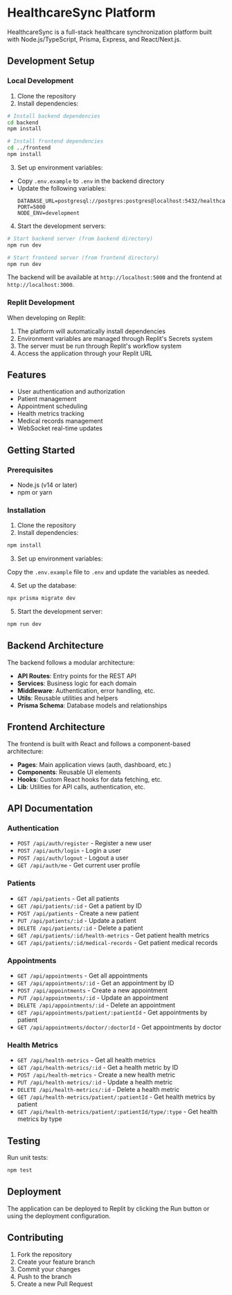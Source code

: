 # HealthcareSync Platform

HealthcareSync is a full-stack healthcare synchronization platform built with Node.js/TypeScript, Prisma, Express, and React/Next.js.

## Development Setup

### Local Development

1. Clone the repository
2. Install dependencies:
```bash
# Install backend dependencies
cd backend
npm install

# Install frontend dependencies
cd ../frontend
npm install
```

3. Set up environment variables:
- Copy `.env.example` to `.env` in the backend directory
- Update the following variables:
  ```
  DATABASE_URL=postgresql://postgres:postgres@localhost:5432/healthcare
  PORT=5000
  NODE_ENV=development
  ```

4. Start the development servers:
```bash
# Start backend server (from backend directory)
npm run dev

# Start frontend server (from frontend directory)
npm run dev
```

The backend will be available at `http://localhost:5000` and the frontend at `http://localhost:3000`.

### Replit Development

When developing on Replit:
1. The platform will automatically install dependencies
2. Environment variables are managed through Replit's Secrets system
3. The server must be run through Replit's workflow system
4. Access the application through your Replit URL

## Features

- User authentication and authorization
- Patient management
- Appointment scheduling
- Health metrics tracking
- Medical records management
- WebSocket real-time updates

## Getting Started

### Prerequisites

- Node.js (v14 or later)
- npm or yarn

### Installation

1. Clone the repository
2. Install dependencies:

```bash
npm install
```

3. Set up environment variables:

Copy the `.env.example` file to `.env` and update the variables as needed.

4. Set up the database:

```bash
npx prisma migrate dev
```

5. Start the development server:

```bash
npm run dev
```

## Backend Architecture

The backend follows a modular architecture:

- **API Routes**: Entry points for the REST API
- **Services**: Business logic for each domain
- **Middleware**: Authentication, error handling, etc.
- **Utils**: Reusable utilities and helpers
- **Prisma Schema**: Database models and relationships

## Frontend Architecture

The frontend is built with React and follows a component-based architecture:

- **Pages**: Main application views (auth, dashboard, etc.)
- **Components**: Reusable UI elements
- **Hooks**: Custom React hooks for data fetching, etc.
- **Lib**: Utilities for API calls, authentication, etc.

## API Documentation

### Authentication

- `POST /api/auth/register` - Register a new user
- `POST /api/auth/login` - Login a user
- `POST /api/auth/logout` - Logout a user
- `GET /api/auth/me` - Get current user profile

### Patients

- `GET /api/patients` - Get all patients
- `GET /api/patients/:id` - Get a patient by ID
- `POST /api/patients` - Create a new patient
- `PUT /api/patients/:id` - Update a patient
- `DELETE /api/patients/:id` - Delete a patient
- `GET /api/patients/:id/health-metrics` - Get patient health metrics
- `GET /api/patients/:id/medical-records` - Get patient medical records

### Appointments

- `GET /api/appointments` - Get all appointments
- `GET /api/appointments/:id` - Get an appointment by ID
- `POST /api/appointments` - Create a new appointment
- `PUT /api/appointments/:id` - Update an appointment
- `DELETE /api/appointments/:id` - Delete an appointment
- `GET /api/appointments/patient/:patientId` - Get appointments by patient
- `GET /api/appointments/doctor/:doctorId` - Get appointments by doctor

### Health Metrics

- `GET /api/health-metrics` - Get all health metrics
- `GET /api/health-metrics/:id` - Get a health metric by ID
- `POST /api/health-metrics` - Create a new health metric
- `PUT /api/health-metrics/:id` - Update a health metric
- `DELETE /api/health-metrics/:id` - Delete a health metric
- `GET /api/health-metrics/patient/:patientId` - Get health metrics by patient
- `GET /api/health-metrics/patient/:patientId/type/:type` - Get health metrics by type

## Testing

Run unit tests:

```bash
npm test
```

## Deployment

The application can be deployed to Replit by clicking the Run button or using the deployment configuration.

## Contributing

1. Fork the repository
2. Create your feature branch
3. Commit your changes
4. Push to the branch
5. Create a new Pull Request